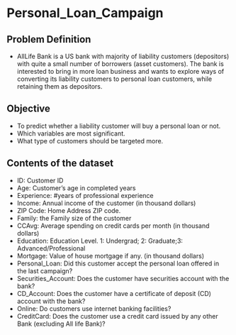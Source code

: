 # Personal_Loan_Campaign

## Problem Definition

- AllLife Bank is a US bank with majority of liability customers (depositors) with quite a small number of borrowers (asset customers). The bank is interested to bring in more loan business and wants to explore ways of converting its liability customers to personal loan customers, while retaining them as depositors.

## Objective

- To predict whether a liability customer will buy a personal loan or not.
- Which variables are most significant.
- What type of customers should be targeted more.

## Contents of the dataset

* ID: Customer ID
* Age: Customer’s age in completed years
* Experience: #years of professional experience
* Income: Annual income of the customer (in thousand dollars)
* ZIP Code: Home Address ZIP code.
* Family: the Family size of the customer
* CCAvg: Average spending on credit cards per month (in thousand dollars)
* Education: Education Level. 1: Undergrad; 2: Graduate;3: Advanced/Professional
* Mortgage: Value of house mortgage if any. (in thousand dollars)
* Personal_Loan: Did this customer accept the personal loan offered in the last campaign?
* Securities_Account: Does the customer have securities account with the bank?
* CD_Account: Does the customer have a certificate of deposit (CD) account with the bank? 
* Online: Do customers use internet banking facilities?
* CreditCard: Does the customer use a credit card issued by any other Bank (excluding All life Bank)?
